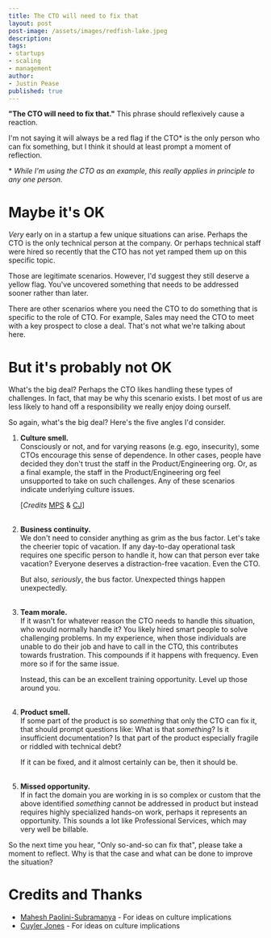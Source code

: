 ```yaml
---
title: The CTO will need to fix that
layout: post
post-image: /assets/images/redfish-lake.jpeg
description:
tags:
- startups
- scaling
- management
author:
- Justin Pease
published: true
---
```


**"The CTO will need to fix that."** This phrase should reflexively cause a reaction.

I'm not saying it will always be a red flag if the CTO* is the only person who can fix something, but I think it should at least prompt a moment of reflection.

\* *While I'm using the CTO as an example, this really applies in principle to any one person.*

# Maybe it's OK

*Very* early on in a startup a few unique situations can arise. Perhaps the CTO
is the only technical person at the company. Or perhaps technical staff were
hired so recently that the CTO has not yet ramped them up on this specific
topic.

Those are legitimate scenarios. However, I'd suggest they still deserve a yellow
flag. You've uncovered something that needs to be addressed sooner rather than
later.

There are other scenarios where you need the CTO to do something that is
specific to the role of CTO. For example, Sales may need the CTO to meet with
a key prospect to close a deal. That's not what we're talking about here.

# But it's probably not OK

What's the big deal? Perhaps the CTO likes handling these types of challenges.
In fact, that may be why this scenario exists. I bet most of us are less likely
to hand off a responsibility we really enjoy doing ourself.

So again, what's the big deal? Here's the five angles I'd consider.

1. **Culture smell.**  
Consciously or not, and for varying reasons (e.g. ego, insecurity), some CTOs
encourage this sense of dependence. In other cases, people have decided they
don't trust the staff in the Product/Engineering org. Or, as a final example,
the staff in the Product/Engineering org feel unsupported to take on such
challenges. Any of these scenarios indicate underlying culture issues.

    [*Credits* <a href="#MPS">MPS</a> & <a href="#CJ">CJ</a>]  
&nbsp;  

2. **Business continuity.**  
We don't need to consider anything as grim as the bus factor. Let's take the
cheerier topic of vacation. If any day-to-day operational task requires one
specific person to handle it, how can that person ever take vacation? Everyone
deserves a distraction-free vacation. Even the CTO.

    But also, *seriously*, the bus factor. Unexpected things happen unexpectedly.  
&nbsp;  

3. **Team morale.**  
If it wasn't for whatever reason the CTO needs to handle this situation, who
would normally handle it? You likely hired smart people to solve challenging
problems. In my experience, when those individuals are unable to do their job
and have to call in the CTO, this contributes towards frustration. This
compounds if it happens with frequency. Even more so if for the same issue.

    Instead, this can be an excellent training opportunity. Level up those
around you.  
&nbsp;  

4. **Product smell.**  
If some part of the product is so *something* that only the CTO can fix it,
that should prompt questions like: What is that *something*? Is it insufficient
documentation? Is that part of the product especially fragile or riddled with
technical debt?

    If it can be fixed, and it almost certainly can be, then it should be.  
&nbsp;  

5. **Missed opportunity.**  
If in fact the domain you are working in is so complex or custom that the above
identified *something* cannot be addressed in product but instead requires
highly specialized hands-on work, perhaps it represents an opportunity. This
sounds a lot like Professional Services, which may very well be billable.

So the next time you hear, "Only so-and-so can fix that", please take a moment
to reflect. Why is that the case and what can be done to improve the situation?

# Credits and Thanks
* <a name="MPS" href="https://www.linkedin.com/in/dieswaytoofast/">Mahesh Paolini-Subramanya</a> - For ideas on culture implications
* <a name="CJ" href="https://www.linkedin.com/in/cuyler/">Cuyler Jones</a> - For ideas on culture implications
